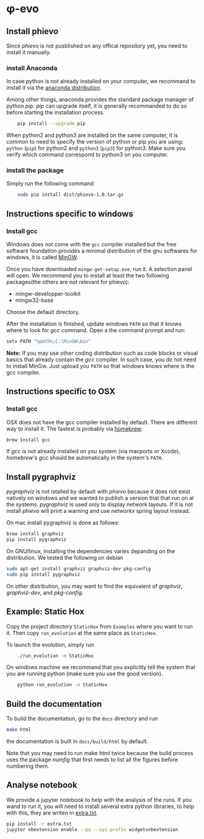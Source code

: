 # φ-evo

## Install phievo


Since _phievo_ is not pusblished on any offical repository yet, you need to install it manually.

### install Anaconda
In case python is not already installed on your computer, we recommand to install it via the [anaconda distribution](https://www.continuum.io/downloads).

Among other things, anaconda provides the standard package manager of python _pip_. _pip_ can upgrade itself, it is generally recommanded to do so before starting the installation process.

```bash
	pip install --upgrade pip
```

When python2 and python3 are installed on the same computer, it is common to need to specify the version of python or pip you are using: `python` (`pip`) for python2 and `python3` (`pip3`) for python3. Make sure you verify which command correspond to python3 on you computer.

### install the package


Simply run the following command:
```bash
	sudo pip install dist/phievo-1.0.tar.gz
```

## Instructions specific to windows

### Install gcc
Windows does not come with the `gcc` compiler installed but the free software foundation provides a minimal distribution of the gnu softwares for windows, it is called [MinGW](http://mingw.org/).

Once you have downloaded `mingw-get-setup.exe`, run it. A selection panel will open. We recommend you to install at least the two following packages(the others are not relevant for phievo):
- mingw-developper-toolkit
- mingw32-base

Choose the default directory.

After the installation is finished, update windows `PATH` so that it knows where to look for _gcc_ command. Open a the command prompt and run:

```bash
setx PATH "%path%;C:\MinGW\bin"
```

**Note:** If you may use other coding distribution such as code blocks or visual basics that already  contain the _gcc_ compiler. In such case, you do not need to install MinGw. Just upload you `PATH` so that windows knows where is the gcc compiler.

## Instructions specific to OSX

### Install gcc
OSX does not have the gcc compiler installed by default. There are different way to install it. The fastest is probably via [homebrew](https://brew.sh/):

```bash
brew install gcc
```

If _gcc_ is not already installed on you system (via macports or Xcode), _homebrew_'s _gcc_ should be automatically in the system's `PATH`.


## Install pygraphviz

_pygraphviz_ is not istalled by default with _phievo_ because it does not exist natively on windows and we wanted to publish a version that that run on al the systems. _pygraphviz_ is used only to display network layouts. If it is not install _phievo_ will print a warning and use _networkx_ spring layout instead.

On mac install pygraphviz is done as follows:
```bash
brew install graphviz
pip install pygraphviz
```

On GNU/linux, installing the dependencies varies depanding on the distribution. We tested the following on debian

```bash
sudo apt-get install graphviz graphviz-dev pkg-config
sudo pip install pygraphviz
```
On other distribution, you may want to find the equivalent of _graphviz_, _graphviz-dev_, and _pkg-config_.

## Example: Static Hox

Copy the project directory `StaticHox` from `Examples` where you want to run it. Then copy `run_evolution` at the same place as `StaticHox`.

To launch the evolution, simply run

```bash
	./run_evolution -m StaticHox
```

On windows machine  we recommand that you explicitly tell the system that you are running python (make sure you use the good version).

```bash
	python run_evolution -m StaticHox
```

## Build the documentation

To build the documentation, go to the `docs` directory and run

```bash
make html
```
the documentation is built in `docs/build/html` by default.

Note that you may need to run make html twice because the build process uses the package _numfig_ that first needs to list all the figures before numbering them.

## Analyse notebook

We provide a jupyter notebook to help with the analysis of the runs. If you wand to run it, you will need to install several extra python libraries, to help with this, they are writen in [extra.txt](extra.txt).
```bash
pip install -r extra.txt
jupyter nbextension enable --py --sys-prefix widgetsnbextension
```